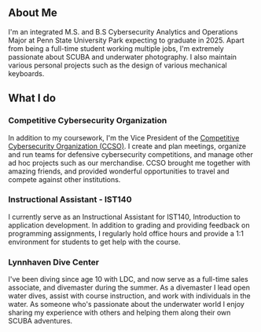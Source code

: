 ## About Me
I'm an integrated M.S. and B.S Cybersecurity Analytics and Operations Major at Penn State University Park expecting to graduate in 2025. Apart from being a full-time student working multiple jobs, I'm extremely passionate about SCUBA and underwater photography. I also maintain various personal projects such as the design of various mechanical keyboards.
## What I do
### Competitive Cybersecurity Organization
In addition to my coursework, I'm the Vice President of the [Competitive Cybersecurity Organization (CCSO)](https://ccso.psu.edu/). I create and plan meetings, organize and run teams for defensive cybersecurity competitions, and manage other ad hoc projects such as our merchandise. CCSO brought me together with amazing friends, and provided wonderful opportunities to travel and compete against other institutions.
### Instructional Assistant - IST140
I currently serve as an Instructional Assistant for IST140, Introduction to application development. In addition to grading and providing feedback on programming assignments, I regularly hold office hours and provide a 1:1 environment for students to get help with the course.
### Lynnhaven Dive Center
I've been diving since age 10 with LDC, and now serve as a full-time sales associate, and divemaster during the summer. As a divemaster I lead open water dives, assist with course instruction, and work with individuals in the water. As someone who's passionate about the underwater world I enjoy sharing my experience with others and helping them along their own SCUBA adventures.

